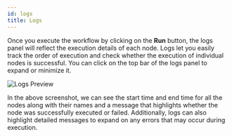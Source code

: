```yaml
---
id: logs
title: Logs
---
```


Once you execute the workflow by clicking on the **Run** button, the logs panel will reflect the execution details of each node. Logs let you easily track the order of execution and check whether the execution of individual nodes is successful. You can click on the top bar of the logs panel to expand or minimize it. 

<div style={{textAlign: 'center'}}>
    <img style={{padding: '10px'}} className="screenshot-full" src="/img/workflows/logs/logs.png" alt="Logs Preview" />
</div>

In the above screenshot, we can see the start time and end time for all the nodes along with their names and a message that highlights whether the node was successfully executed or failed. Additionally, logs can also highlight detailed messages to expand on any errors that may occur during execution.